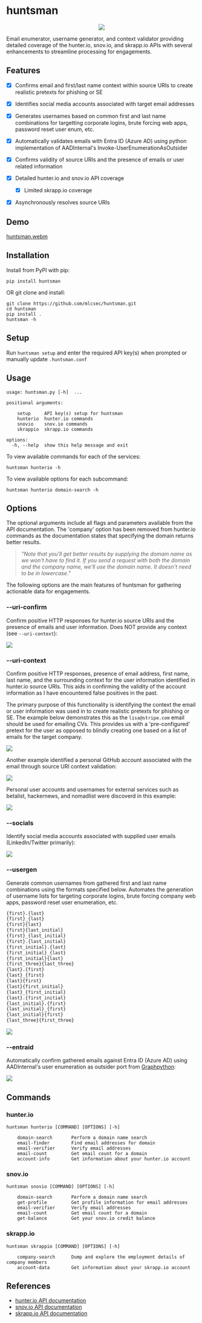 # huntsman

<p align="center">
  <img src="./.github/huntsman.png" />
</p>

Email enumerator, username generator, and context validator providing detailed coverage of the hunter.io, snov.io, and skrapp.io APIs with several enhancements to streamline processing for engagements.

## Features

- [x] Confirms email and first/last name context within source URIs to create realistic pretexts for phishing or SE 
- [x] Identifies social media accounts associated with target email addresses
- [x] Generates usernames based on common first and last name combinations for targetting corporate logins, brute forcing web apps, password reset user enum, etc. 
- [x] Automatically validates emails with Entra ID (Azure AD) using python implementation of AADInternal's Invoke-UserEnumerationAsOutsider
- [x] Confirms validity of source URIs and the presence of emails or user related information
- [x] Detailed hunter.io and snov.io API coverage
  - [x] Limited skrapp.io coverage
- [x] Asynchronously resolves source URIs


## Demo

[huntsman.webm](https://github.com/user-attachments/assets/c8293d01-4e4f-4c57-8c59-72c972bc3a70)


## Installation

Install from PyPI with pip:
```
pip install huntsman
```
OR git clone and install:
```
git clone https://github.com/mlcsec/huntsman.git
cd huntsman
pip install .
huntsman -h
```

## Setup

Run `huntsman setup` and enter the required API key(s) when prompted or manually update `.huntsman.conf`

## Usage

```
usage: huntsman.py [-h]  ...

positional arguments:

    setup     API key(s) setup for huntsman
    hunterio  hunter.io commands
    snovio    snov.io commands
    skrappio  skrapp.io commands

options:
  -h, --help  show this help message and exit
```
To view available commands for each of the services:
```
huntsman hunterio -h
```
To view available options for each subcommand:
```
huntsman hunterio domain-search -h
```

## Options

The optional arguments include all flags and parameters available from the API documentation. The 'company' option has been removed from hunter.io commands as the documentation states that specifying the domain returns better results.

> _"Note that you'll get better results by supplying the domain name as we won't have to find it. If you send a request with both the domain and the company name, we'll use the domain name. It doesn't need to be in lowercase."_

The following options are the main features of huntsman for gathering actionable data for engagements.

### --uri-confirm

Confirm positive HTTP responses for hunter.io source URIs and the presence of emails and user information. Does NOT provide any context (see `--uri-context`):

![](https://github.com/mlcsec/huntsman/blob/main/.github/confirm-email-uris.png)

### --uri-context

Confirm positive HTTP responses, presence of email address, first name, last name, and the surrounding context for the user information identified in hunter.io source URIs. This aids in confirming the validity of the account information as I have encountered false positives in the past. 

The primary purpose of this functionality is identifying the context the email or user information was used in to create realistic pretexts for phishing or SE. The example below demonstrates this as the `lisa@stripe.com` email should be used for emailing CVs. This provides us with a 'pre-configured' pretext for the user as opposed to blindly creating one based on a list of emails for the target company. 

![](https://github.com/mlcsec/huntsman/blob/main/.github/context-cv-email-pretext.png)

Another example identified a personal GitHub account associated with the email through source URI context validation:

![](https://github.com/mlcsec/huntsman/blob/main/.github/context-github-found.png)

Personal user accounts and usernames for external services such as betalist, hackernews, and nomadlist were discoverd in this example:

![](https://github.com/mlcsec/huntsman/blob/main/.github/uri-context-edwin.png)

### --socials

Identify social media accounts associated with supplied user emails (LinkedIn/Twitter primarily):

![](https://github.com/mlcsec/huntsman/blob/main/.github/socials.png)

### --usergen

Generate common usernames from gathered first and last name combinations using the formats specified below. Automates the generation of username lists for targeting corporate logins, brute forcing company web apps, password reset user enumeration, etc. 

```python
{first}.{last}
{first}_{last}
{first}{last}
{first}{last_initial}
{first}_{last_initial}
{first}.{last_initial}
{first_initial}.{last}
{first_initial}_{last}
{first_initial}{last}
{first_three}{last_three}
{last}.{first}
{last}_{first}
{last}{first}
{last}{first_initial}
{last}_{first_initial}
{last}.{first_initial}
{last_initial}.{first}
{last_initial}_{first}
{last_initial}{first}
{last_three}{first_three}
```

![](https://github.com/mlcsec/huntsman/blob/main/.github/username-gen.png)


### --entraid

Automatically confirm gathered emails against Entra ID (Azure AD) using AADInternal's user enumeration as outsider port from [Graphpython](https://github.com/mlcsec/Graphpython/wiki/Demos#invoke-userenumerationasoutsider):

![](https://github.com/mlcsec/huntsman/blob/main/.github/entraid.png)

## Commands

### hunter.io
```
huntsman hunterio [COMMAND] [OPTIONS] [-h] 

    domain-search       Perform a domain name search
    email-finder        Find email addresses for domain
    email-verifier      Verify email addresses
    email-count         Get email count for a domain
    account-info        Get information about your hunter.io account
```
### snov.io
```
huntsman snovio [COMMAND] [OPTIONS] [-h] 

    domain-search       Perform a domain name search
    get-profile         Get profile information for email addresses
    email-verifier      Verify email addresses
    email-count         Get email count for a domain
    get-balance         Get your snov.io credit balance
```
### skrapp.io
```
huntsman skrappio [COMMAND] [OPTIONS] [-h] 

    company-search      Dump and explore the employment details of company members
    account-data        Get information about your skrapp.io account
```

## References

- [hunter.io API documentation](https://hunter.io/api-documentation/v2)
- [snov.io API documentation](https://snov.io/api)
- [skrapp.io API documentation](https://skrapp.io/api)
